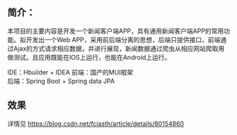简介：
---

本项目的主要内容是开发一个新闻客户端APP，具有通用新闻客户端APP的常用功能。拟开发出一个Web APP，采用前后端分离的思想，后端只提供接口，前端通过Ajax的方式请求相应数据，并进行展现，新闻数据通过爬虫从相应网站爬取用做测试。且应用既能在IOS上运行，也能在Android上运行。

IDE：Hbuilder + IDEA 
前端：国产的MUI框架   
后端：Spring Boot + Spring data JPA

效果
--

详情见 https://blog.csdn.net/fciasth/article/details/80154860

